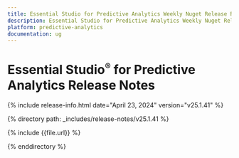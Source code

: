 ```yaml
---
title: Essential Studio for Predictive Analytics Weekly Nuget Release Release Notes  
description: Essential Studio for Predictive Analytics Weekly Nuget Release Release Notes  
platform: predictive-analytics
documentation: ug
---
```


# Essential Studio<sup style="font-size:70%">&reg;</sup> for Predictive Analytics  Release Notes  

{% include release-info.html date="April 23, 2024"  version="v25.1.41" %} 

{% directory path: _includes/release-notes/v25.1.41 %}

{% include {{file.url}} %}

{% enddirectory %}